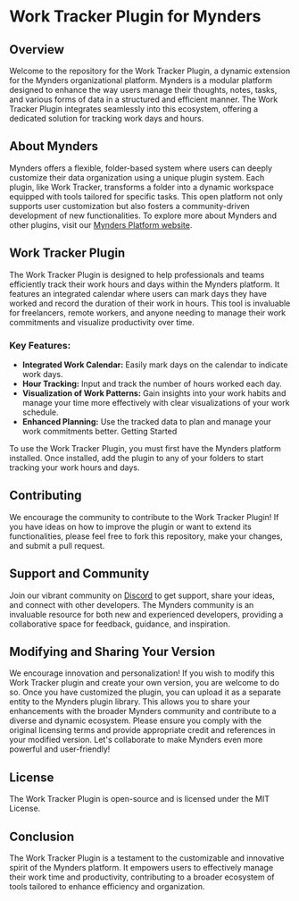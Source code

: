 # Work Tracker Plugin for Mynders

## Overview
Welcome to the repository for the Work Tracker Plugin, a dynamic extension for the Mynders organizational platform. Mynders is a modular platform designed to enhance the way users manage their thoughts, notes, tasks, and various forms of data in a structured and efficient manner. The Work Tracker Plugin integrates seamlessly into this ecosystem, offering a dedicated solution for tracking work days and hours.

## About Mynders
Mynders offers a flexible, folder-based system where users can deeply customize their data organization using a unique plugin system. Each plugin, like Work Tracker, transforms a folder into a dynamic workspace equipped with tools tailored for specific tasks. This open platform not only supports user customization but also fosters a community-driven development of new functionalities. To explore more about Mynders and other plugins, visit our [Mynders Platform website](https://mynders.com).

## Work Tracker Plugin
The Work Tracker Plugin is designed to help professionals and teams efficiently track their work hours and days within the Mynders platform. It features an integrated calendar where users can mark days they have worked and record the duration of their work in hours. This tool is invaluable for freelancers, remote workers, and anyone needing to manage their work commitments and visualize productivity over time.

### Key Features:
- **Integrated Work Calendar:** Easily mark days on the calendar to indicate work days.
- **Hour Tracking:** Input and track the number of hours worked each day.
- **Visualization of Work Patterns:** Gain insights into your work habits and manage your time more effectively with clear visualizations of your work schedule.
- **Enhanced Planning:** Use the tracked data to plan and manage your work commitments better.
Getting Started

To use the Work Tracker Plugin, you must first have the Mynders platform installed. Once installed, add the plugin to any of your folders to start tracking your work hours and days.

## Contributing
We encourage the community to contribute to the Work Tracker Plugin! If you have ideas on how to improve the plugin or want to extend its functionalities, please feel free to fork this repository, make your changes, and submit a pull request.

## Support and Community
Join our vibrant community on [Discord](https://discord.gg/tMFZ5nMh) to get support, share your ideas, and connect with other developers. The Mynders community is an invaluable resource for both new and experienced developers, providing a collaborative space for feedback, guidance, and inspiration.

## Modifying and Sharing Your Version
We encourage innovation and personalization! If you wish to modify this Work Tracker plugin and create your own version, you are welcome to do so. Once you have customized the plugin, you can upload it as a separate entity to the Mynders plugin library. This allows you to share your enhancements with the broader Mynders community and contribute to a diverse and dynamic ecosystem. Please ensure you comply with the original licensing terms and provide appropriate credit and references in your modified version. Let's collaborate to make Mynders even more powerful and user-friendly!

## License
The Work Tracker Plugin is open-source and is licensed under the MIT License.

## Conclusion
The Work Tracker Plugin is a testament to the customizable and innovative spirit of the Mynders platform. It empowers users to effectively manage their work time and productivity, contributing to a broader ecosystem of tools tailored to enhance efficiency and organization.